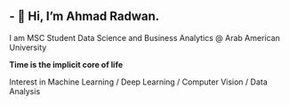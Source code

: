 <h2>- 👋 Hi, I’m Ahmad Radwan. </h2>


I am MSC Student Data Science and Business Analytics @ Arab American University 


<b> Time is the implicit core of life </b>


Interest in  Machine Learning / Deep Learning / Computer Vision / Data Analysis 
